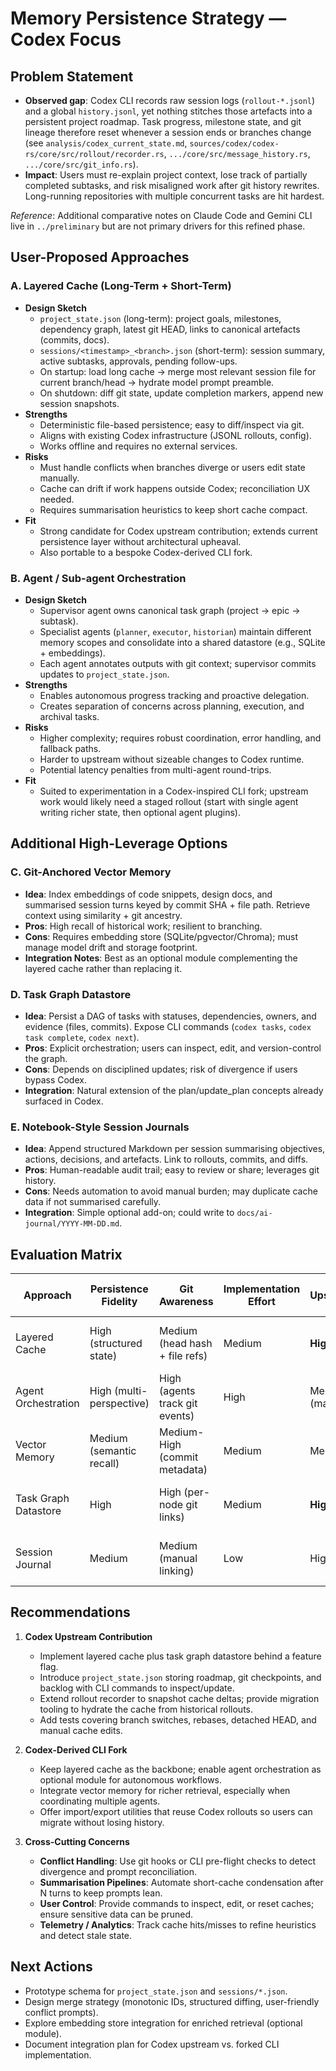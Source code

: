# Memory Persistence Strategy — Codex Focus

## Problem Statement
- **Observed gap**: Codex CLI records raw session logs (`rollout-*.jsonl`) and a global `history.jsonl`, yet nothing stitches those artefacts into a persistent project roadmap. Task progress, milestone state, and git lineage therefore reset whenever a session ends or branches change (see `analysis/codex_current_state.md`, `sources/codex/codex-rs/core/src/rollout/recorder.rs`, `.../core/src/message_history.rs`, `.../core/src/git_info.rs`).
- **Impact**: Users must re-explain project context, lose track of partially completed subtasks, and risk misaligned work after git history rewrites. Long-running repositories with multiple concurrent tasks are hit hardest.

_Reference_: Additional comparative notes on Claude Code and Gemini CLI live in `../preliminary` but are not primary drivers for this refined phase.

## User-Proposed Approaches

### A. Layered Cache (Long-Term + Short-Term)
- **Design Sketch**
  - `project_state.json` (long-term): project goals, milestones, dependency graph, latest git HEAD, links to canonical artefacts (commits, docs).
  - `sessions/<timestamp>_<branch>.json` (short-term): session summary, active subtasks, approvals, pending follow-ups.
  - On startup: load long cache → merge most relevant session file for current branch/head → hydrate model prompt preamble.
  - On shutdown: diff git state, update completion markers, append new session snapshots.
- **Strengths**
  - Deterministic file-based persistence; easy to diff/inspect via git.
  - Aligns with existing Codex infrastructure (JSONL rollouts, config).
  - Works offline and requires no external services.
- **Risks**
  - Must handle conflicts when branches diverge or users edit state manually.
  - Cache can drift if work happens outside Codex; reconciliation UX needed.
  - Requires summarisation heuristics to keep short cache compact.
- **Fit**
  - Strong candidate for Codex upstream contribution; extends current persistence layer without architectural upheaval.
  - Also portable to a bespoke Codex-derived CLI fork.

### B. Agent / Sub-agent Orchestration
- **Design Sketch**
  - Supervisor agent owns canonical task graph (project → epic → subtask).
  - Specialist agents (`planner`, `executor`, `historian`) maintain different memory scopes and consolidate into a shared datastore (e.g., SQLite + embeddings).
  - Each agent annotates outputs with git context; supervisor commits updates to `project_state.json`.
- **Strengths**
  - Enables autonomous progress tracking and proactive delegation.
  - Creates separation of concerns across planning, execution, and archival tasks.
- **Risks**
  - Higher complexity; requires robust coordination, error handling, and fallback paths.
  - Harder to upstream without sizeable changes to Codex runtime.
  - Potential latency penalties from multi-agent round-trips.
- **Fit**
  - Suited to experimentation in a Codex-inspired CLI fork; upstream work would likely need a staged rollout (start with single agent writing richer state, then optional agent plugins).

## Additional High-Leverage Options

### C. Git-Anchored Vector Memory
- **Idea**: Index embeddings of code snippets, design docs, and summarised session turns keyed by commit SHA + file path. Retrieve context using similarity + git ancestry.
- **Pros**: High recall of historical work; resilient to branching.
- **Cons**: Requires embedding store (SQLite/pgvector/Chroma); must manage model drift and storage footprint.
- **Integration Notes**: Best as an optional module complementing the layered cache rather than replacing it.

### D. Task Graph Datastore
- **Idea**: Persist a DAG of tasks with statuses, dependencies, owners, and evidence (files, commits). Expose CLI commands (`codex tasks`, `codex task complete`, `codex next`).
- **Pros**: Explicit orchestration; users can inspect, edit, and version-control the graph.
- **Cons**: Depends on disciplined updates; risk of divergence if users bypass Codex.
- **Integration**: Natural extension of the plan/update_plan concepts already surfaced in Codex.

### E. Notebook-Style Session Journals
- **Idea**: Append structured Markdown per session summarising objectives, actions, decisions, and artefacts. Link to rollouts, commits, and diffs.
- **Pros**: Human-readable audit trail; easy to review or share; leverages git history.
- **Cons**: Needs automation to avoid manual burden; may duplicate cache data if not summarised carefully.
- **Integration**: Simple optional add-on; could write to `docs/ai-journal/YYYY-MM-DD.md`.

## Evaluation Matrix

| Approach | Persistence Fidelity | Git Awareness | Implementation Effort | Upstreamability | Standalone CLI Potential | Notes |
| --- | --- | --- | --- | --- | --- | --- |
| Layered Cache | High (structured state) | Medium (head hash + file refs) | Medium | **High** | High | Requires conflict resolution + summarisation |
| Agent Orchestration | High (multi-perspective) | High (agents track git events) | High | Medium-Low (major refactor) | **Very High** | Consider staged rollout via optional module |
| Vector Memory | Medium (semantic recall) | Medium-High (commit metadata) | Medium | Medium | High | Works best paired with cache |
| Task Graph Datastore | High | High (per-node git links) | Medium | **High** | High | Aligns with existing planning concepts |
| Session Journal | Medium | Medium (manual linking) | Low | High | Medium | Improves transparency, less automation |

## Recommendations
1. **Codex Upstream Contribution**
   - Implement layered cache plus task graph datastore behind a feature flag.
   - Introduce `project_state.json` storing roadmap, git checkpoints, and backlog with CLI commands to inspect/update.
   - Extend rollout recorder to snapshot cache deltas; provide migration tooling to hydrate the cache from historical rollouts.
   - Add tests covering branch switches, rebases, detached HEAD, and manual cache edits.

2. **Codex-Derived CLI Fork**
   - Keep layered cache as the backbone; enable agent orchestration as optional module for autonomous workflows.
   - Integrate vector memory for richer retrieval, especially when coordinating multiple agents.
   - Offer import/export utilities that reuse Codex rollouts so users can migrate without losing history.

3. **Cross-Cutting Concerns**
   - **Conflict Handling**: Use git hooks or CLI pre-flight checks to detect divergence and prompt reconciliation.
   - **Summarisation Pipelines**: Automate short-cache condensation after N turns to keep prompts lean.
   - **User Control**: Provide commands to inspect, edit, or reset caches; ensure sensitive data can be pruned.
   - **Telemetry / Analytics**: Track cache hits/misses to refine heuristics and detect stale state.

## Next Actions
- Prototype schema for `project_state.json` and `sessions/*.json`.
- Design merge strategy (monotonic IDs, structured diffing, user-friendly conflict prompts).
- Explore embedding store integration for enriched retrieval (optional module).
- Document integration plan for Codex upstream vs. forked CLI implementation.
